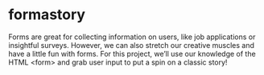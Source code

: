 # formastory
Forms are great for collecting information on users, like job applications or insightful surveys. However, we can also stretch our creative muscles and have a little fun with forms. For this project, we’ll use our knowledge of the HTML &lt;form> and grab user input to put a spin on a classic story!

